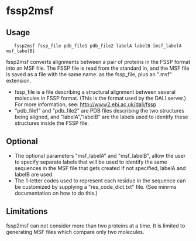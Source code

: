 fssp2msf
========

## Usage

```
   fssp2msf fssp_file pdb_file1 pdb_file2 labelA labelB [msf_labelA msf_labelB]
```
fssp2msf converts alignments between a pair of proteins in the
FSSP format into an MSF file.  The FSSP file is read from the
standard in, and the MSF file is saved as a file with the same name.
as the fssp_file, plus an ".msf" extension.
- fssp_file is a file describing a structural alignment between several
  molecules in FSSP format.  (This is the format used by the DALI
  server.)  For more information, see: http://www2.ebi.ac.uk/dali/fssp
- "pdb_file1" and "pdb_file2" are PDB files describing the two
  structures being aligned, and "labelA","labelB" are the
  labels used to identify these structures inside the FSSP file.


## Optional
- The optional parameters "msf_labelA" and "msf_labelB",
  allow the user to specify separate labels that will be used to
  identify the same sequences in the MSF file that gets created
  If not specified, labelA and labelB are used.
- The 1-letter codes used to represent each residue in the sequence
  can be customized by supplying a "res_code_dict.txt" file.
  (See minrms documentation on how to do this.)


## Limitations

fssp2msf can not consider more than two proteins at a time.
It is limited to generating MSF files which compare only two molecules.
